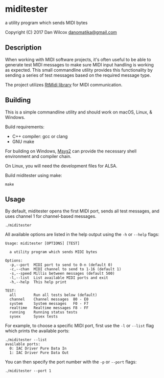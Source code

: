 miditester
==========

a utility program which sends MIDI bytes 

Copyright (C) 2017 Dan Wilcox <danomatika@gmail.com>

Description
-----------

When working with MIDI software projects, it's often useful to be able to generate test MIDI messages to make sure MIDI input handling is working as expected. This small commandline utility provides this functionality by sending a series of test messages based on the required message type.

The project utilizes [RtMidi library](http://www.music.mcgill.ca/~gary/rtmidi/) for MIDI communication.

Building
--------

This is a simple commandline utility and should work on macOS, Linux, & Windows.

Build requirements:

* C++ compiler: gcc or clang
* GNU make

For building on Windows, [Msys2](http://www.msys2.org) can provide the necessary shell environment and compiler chain.

On Linux, you will need the development files for ALSA.

Build miditester using make:

    make

Usage
-----

By default, miditester opens the first MIDI port, sends all test messages, and uses channel 1 for channel-based messages.

    ./miditester

All available options are listed in the help output using the `-h` or `--help` flags:

~~~
Usage: miditester [OPTIONS] [TEST]

  a utility program which sends MIDI bytes

Options:
  -p,--port  MIDI port to send to 0-n (default 0)
  -c,--chan  MIDI channel to send to 1-16 (default 1)
  -s,--speed Millis between messages (default 500)
  -l,--list  List available MIDI ports and exit
  -h,--help  This help print

TEST:
  all        Run all tests below (default)
  channel    Channel messages  80 - E0
  system     System messages   F0 - F7
  realtime   Realtime messages F8 - FF
  running    Running status tests
  sysex      Sysex tests
~~~

For example, to choose a specific MIDI port, first use the `-l` or `--list` flag which prints the available ports:

~~~
./miditester --list
available ports:
  0: IAC Driver Pure Data In
  1: IAC Driver Pure Data Out
~~~

You can then specify the port number with the `-p` or `--port` flags:

    ./miditester --port 1
